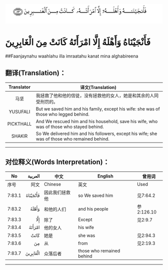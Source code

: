 ![007:083](images/007_083.gif)

# فَأَنْجَيْنَاهُ وَأَهْلَهُ إِلَّا امْرَأَتَهُ كَانَتْ مِنَ الْغَابِرِينَ 

##Faanjaynahu waahlahu illa imraatahu kanat mina alghabireena 

## 翻译(Translation)：

| Translator | 译文(Translation)                                            |
| :--------: | ------------------------------------------------------------ |
|    马坚    | 我拯救了他和他的信徒，没有拯救他的女人，她是和其余的人同受刑罚的。 |
|  YUSUFALI  | But we saved him and his family, except his wife: she was of those who legged behind. |
| PICKTHALL  | And We rescued him and his household, save his wife, who was of those who stayed behind. |
|   SHAKIR   | So We delivered him and his followers, except his wife; she was of those who remained behind. |

---

## 对位释义(Words Interpretation)：

| No   | العربية | 中文    | English | 曾用词 |
| ---- | ------: | ------- | ------- | ------ |
| 序号 |    阿文 | Chinese | 英文    | Used   |
| 7:83.1 | فَأَنْجَيْنَاهُ | 因此我们拯救他 | so We saved him           | 见7:64.2   |
| 7:83.2 | وَأَهْلَهُ    | 和他的人们     | and his people            | 参2:126.10 |
| 7:83.3 | إِلَّا      | 除了           | Except                    | 见2:9.7    |
| 7:83.4 | امْرَأَتَهُ   | 他的女人       | his wife                  |            |
| 7:83.5 | كَانَتْ     | 她是           | she was                   | 见2:94.3   |
| 7:83.6 | مِنَ       | 从             | from                      | 见2:19.3   |
| 7:83.7 | الْغَابِرِينَ | 众落后者       | those who remained behind |            |

---